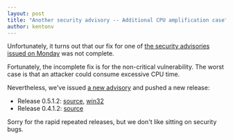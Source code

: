 ```yaml
---
layout: post
title: "Another security advisory -- Additional CPU amplification case"
author: kentonv
---
```


Unfortunately, it turns out that our fix for one of [the security advisories issued on Monday](2015-03-02-security-advisory-and-integer-overflow-protection.html) was not complete.

Fortunately, the incomplete fix is for the non-critical vulnerability. The worst case is that an attacker could consume excessive CPU time.

Nevertheless, we've issued [a new advisory](https://github.com/sandstorm-io/capnproto/tree/master/security-advisories/2015-03-05-0-c++-addl-cpu-amplification.md) and pushed a new release:

- Release 0.5.1.2: [source](https://capnproto.org/capnproto-c++-0.5.1.2.tar.gz), [win32](https://capnproto.org/capnproto-c++-win32-0.5.1.2.zip)
- Release 0.4.1.2: [source](https://capnproto.org/capnproto-c++-0.4.1.2.tar.gz)

Sorry for the rapid repeated releases, but we don't like sitting on security bugs.
